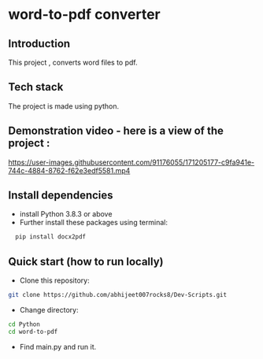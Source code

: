 # word-to-pdf converter

## Introduction  
This project , converts word files to pdf.

## Tech stack 

The project is made using python.


## Demonstration video - here is a view of the project :


https://user-images.githubusercontent.com/91176055/171205177-c9fa941e-744c-4884-8762-f62e3edf5581.mp4




## Install dependencies
- install Python 3.8.3 or above
- Further install these packages using terminal:

```bash
  pip install docx2pdf
```
## Quick start (how to run locally)

- Clone this repository:
```bash
git clone https://github.com/abhijeet007rocks8/Dev-Scripts.git
```
- Change directory:
```bash
cd Python
cd word-to-pdf
```
- Find main.py and run it.
